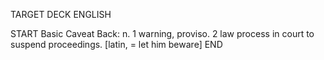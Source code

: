 TARGET DECK
ENGLISH

START
Basic
Caveat
Back: n. 1 warning, proviso. 2 law process in court to suspend proceedings. [latin, = let him beware]
END
